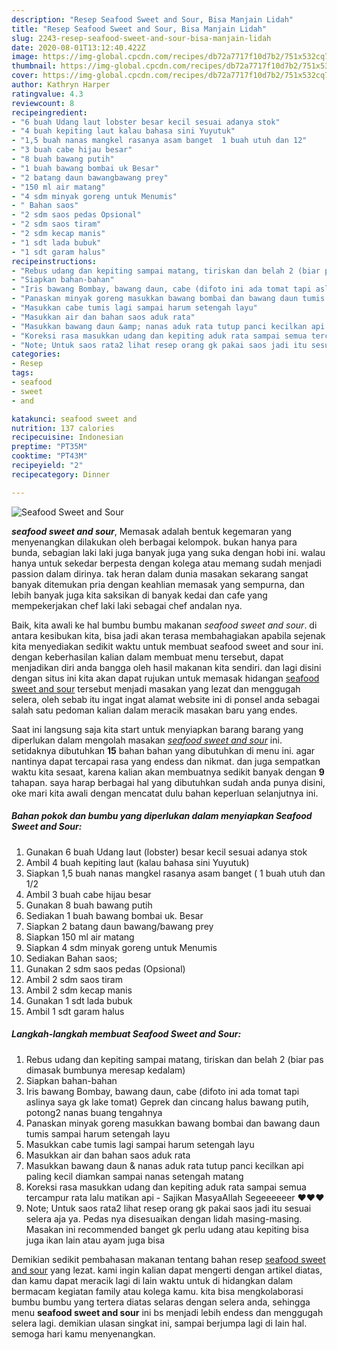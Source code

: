 ```yaml
---
description: "Resep Seafood Sweet and Sour, Bisa Manjain Lidah"
title: "Resep Seafood Sweet and Sour, Bisa Manjain Lidah"
slug: 2243-resep-seafood-sweet-and-sour-bisa-manjain-lidah
date: 2020-08-01T13:12:40.422Z
image: https://img-global.cpcdn.com/recipes/db72a7717f10d7b2/751x532cq70/seafood-sweet-and-sour-foto-resep-utama.jpg
thumbnail: https://img-global.cpcdn.com/recipes/db72a7717f10d7b2/751x532cq70/seafood-sweet-and-sour-foto-resep-utama.jpg
cover: https://img-global.cpcdn.com/recipes/db72a7717f10d7b2/751x532cq70/seafood-sweet-and-sour-foto-resep-utama.jpg
author: Kathryn Harper
ratingvalue: 4.3
reviewcount: 8
recipeingredient:
- "6 buah Udang laut lobster besar kecil sesuai adanya stok"
- "4 buah kepiting laut kalau bahasa sini Yuyutuk"
- "1,5 buah nanas mangkel rasanya asam banget  1 buah utuh dan 12"
- "3 buah cabe hijau besar"
- "8 buah bawang putih"
- "1 buah bawang bombai uk Besar"
- "2 batang daun bawangbawang prey"
- "150 ml air matang"
- "4 sdm minyak goreng untuk Menumis"
- " Bahan saos"
- "2 sdm saos pedas Opsional"
- "2 sdm saos tiram"
- "2 sdm kecap manis"
- "1 sdt lada bubuk"
- "1 sdt garam halus"
recipeinstructions:
- "Rebus udang dan kepiting sampai matang, tiriskan dan belah 2 (biar pas dimasak bumbunya meresap kedalam)"
- "Siapkan bahan-bahan"
- "Iris bawang Bombay, bawang daun, cabe (difoto ini ada tomat tapi aslinya saya gk lake tomat) Geprek dan cincang halus bawang putih, potong2 nanas buang tengahnya"
- "Panaskan minyak goreng masukkan bawang bombai dan bawang daun tumis sampai harum setengah layu"
- "Masukkan cabe tumis lagi sampai harum setengah layu"
- "Masukkan air dan bahan saos aduk rata"
- "Masukkan bawang daun &amp; nanas aduk rata tutup panci kecilkan api paling kecil diamkan sampai nanas setengah matang"
- "Koreksi rasa masukkan udang dan kepiting aduk rata sampai semua tercampur rata lalu matikan api  Sajikan MasyaAllah Segeeeeeer ❤️❤️❤️"
- "Note; Untuk saos rata2 lihat resep orang gk pakai saos jadi itu sesuai selera aja ya. Pedas nya disesuaikan dengan lidah masing-masing. Masakan ini recommended banget gk perlu udang atau kepiting bisa juga ikan lain atau ayam juga bisa"
categories:
- Resep
tags:
- seafood
- sweet
- and

katakunci: seafood sweet and 
nutrition: 137 calories
recipecuisine: Indonesian
preptime: "PT35M"
cooktime: "PT43M"
recipeyield: "2"
recipecategory: Dinner

---
```



![Seafood Sweet and Sour](https://img-global.cpcdn.com/recipes/db72a7717f10d7b2/751x532cq70/seafood-sweet-and-sour-foto-resep-utama.jpg)

<b><i>seafood sweet and sour</i></b>, Memasak adalah bentuk kegemaran yang menyenangkan dilakukan oleh berbagai kelompok. bukan hanya para bunda, sebagian laki laki juga banyak juga yang suka dengan hobi ini. walau hanya untuk sekedar berpesta dengan kolega atau memang sudah menjadi passion dalam dirinya. tak heran dalam dunia masakan sekarang sangat banyak ditemukan pria dengan keahlian memasak yang sempurna, dan lebih banyak juga kita saksikan di banyak kedai dan cafe yang mempekerjakan chef laki laki sebagai chef andalan nya.

Baik, kita awali ke hal bumbu bumbu makanan <i>seafood sweet and sour</i>. di antara kesibukan kita, bisa jadi akan terasa membahagiakan apabila sejenak kita menyediakan sedikit waktu untuk membuat seafood sweet and sour ini. dengan keberhasilan kalian dalam membuat menu tersebut, dapat menjadikan diri anda bangga oleh hasil makanan kita sendiri. dan lagi disini dengan situs ini kita akan dapat rujukan untuk memasak hidangan <u>seafood sweet and sour</u> tersebut menjadi masakan yang lezat dan menggugah selera, oleh sebab itu ingat ingat alamat website ini di ponsel anda sebagai salah satu pedoman kalian dalam meracik masakan baru yang endes.




Saat ini langsung saja kita start untuk menyiapkan barang barang yang diperlukan dalam mengolah masakan <u><i>seafood sweet and sour</i></u> ini. setidaknya dibutuhkan <b>15</b> bahan bahan yang dibutuhkan di menu ini. agar nantinya dapat tercapai rasa yang endess dan nikmat. dan juga sempatkan waktu kita sesaat, karena kalian akan membuatnya sedikit banyak dengan <b>9</b> tahapan. saya harap berbagai hal yang dibutuhkan sudah anda punya disini, oke mari kita awali dengan mencatat dulu bahan keperluan selanjutnya ini.

<!--inarticleads1-->

##### Bahan pokok dan bumbu yang diperlukan dalam menyiapkan Seafood Sweet and Sour:

1. Gunakan 6 buah Udang laut (lobster) besar kecil sesuai adanya stok
1. Ambil 4 buah kepiting laut (kalau bahasa sini Yuyutuk)
1. Siapkan 1,5 buah nanas mangkel rasanya asam banget ( 1 buah utuh dan 1/2
1. Ambil 3 buah cabe hijau besar
1. Gunakan 8 buah bawang putih
1. Sediakan 1 buah bawang bombai uk. Besar
1. Siapkan 2 batang daun bawang/bawang prey
1. Siapkan 150 ml air matang
1. Siapkan 4 sdm minyak goreng untuk Menumis
1. Sediakan  Bahan saos;
1. Gunakan 2 sdm saos pedas (Opsional)
1. Ambil 2 sdm saos tiram
1. Ambil 2 sdm kecap manis
1. Gunakan 1 sdt lada bubuk
1. Ambil 1 sdt garam halus




<!--inarticleads2-->

##### Langkah-langkah membuat Seafood Sweet and Sour:

1. Rebus udang dan kepiting sampai matang, tiriskan dan belah 2 (biar pas dimasak bumbunya meresap kedalam)
1. Siapkan bahan-bahan
1. Iris bawang Bombay, bawang daun, cabe (difoto ini ada tomat tapi aslinya saya gk lake tomat) Geprek dan cincang halus bawang putih, potong2 nanas buang tengahnya
1. Panaskan minyak goreng masukkan bawang bombai dan bawang daun tumis sampai harum setengah layu
1. Masukkan cabe tumis lagi sampai harum setengah layu
1. Masukkan air dan bahan saos aduk rata
1. Masukkan bawang daun &amp; nanas aduk rata tutup panci kecilkan api paling kecil diamkan sampai nanas setengah matang
1. Koreksi rasa masukkan udang dan kepiting aduk rata sampai semua tercampur rata lalu matikan api -  Sajikan MasyaAllah Segeeeeeer ❤️❤️❤️
1. Note; Untuk saos rata2 lihat resep orang gk pakai saos jadi itu sesuai selera aja ya. Pedas nya disesuaikan dengan lidah masing-masing. Masakan ini recommended banget gk perlu udang atau kepiting bisa juga ikan lain atau ayam juga bisa




Demikian sedikit pembahasan makanan tentang bahan resep <u>seafood sweet and sour</u> yang lezat. kami ingin kalian dapat mengerti dengan artikel diatas, dan kamu dapat meracik lagi di lain waktu untuk di hidangkan dalam bermacam kegiatan family atau kolega kamu. kita bisa mengkolaborasi bumbu bumbu yang tertera diatas selaras dengan selera anda, sehingga menu <b>seafood sweet and sour</b> ini bs menjadi lebih endess dan menggugah selera lagi. demikian ulasan singkat ini, sampai berjumpa lagi di lain hal. semoga hari kamu menyenangkan.
